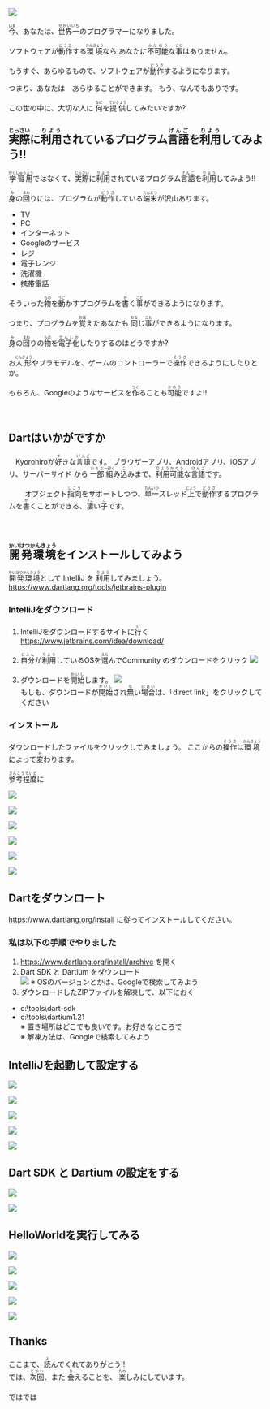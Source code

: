 ![](magic.png)


<ruby>今<rt>いま</rt></ruby>、あなたは、<ruby>世界一<rt>せかいいち</rt>のプログラマーになりました。

ソフトウェアが<ruby>動作<rt>どうさ</rt></ruby>する<ruby>環境<rt>かんきょう</rt></ruby>なら
あなたに<ruby>不可能<rt>ふかのう</rt></ruby>な<ruby>事<rt>こと</rt></ruby>はありません。


もうすぐ、あらゆるもので、ソフトウェアが<ruby>動作<rt>どうさ</rt></ruby>するようになります。

つまり、あなたは　あらゆることができます。
もう、なんでもありです。

この世の中に、大切な人に
<ruby>何<rt>なに</rt></ruby>を<ruby>提供<rt>ていきょう</rt></ruby>してみたいですか?










## <ruby>実際<rt>じっさい</rt></ruby>に<ruby>利用<rt>りよう</rt></ruby>されているプログラム<ruby>言語<rt>げんご</rt></ruby>を<ruby>利用<rt>りよう</rt></ruby>してみよう!!

<ruby>学習用<rt>がくしゅうよう</rt></ruby>ではなくて、<ruby>実際<rt>じっさい</rt></ruby>に<ruby>利用<rt>りよう</rt></ruby>されているプログラム<ruby>言語<rt>げんご</rt></ruby>を<ruby>利用<rt>りよう</rt></ruby>してみよう!!


<ruby>身<rt>み</rt></ruby>の<ruby>回<rt>まわ</rt></ruby>りには、プログラムが<ruby>動作<rt>どうさ</rt></ruby>している<ruby>端末<rt>たんまつ</rt></ruby>が沢山あります。

* TV
* PC
* インターネット
* Googleのサービス
* レジ
* 電子レンジ
* 洗濯機
* 携帯電話

そういった<ruby>物<rt>もの<rt></ruby>を<ruby>動<rt>うご</rt></ruby>かすプログラムを<ruby>書<rt>か</rt></ruby>く<ruby>事<rt>こと</rt></ruby>ができるようになります。

つまり、プログラムを<ruby>覚<rt>おぼ</rt></ruby>えたあなたも
<ruby>同<rt>おな</rt></ruby>じ<ruby>事<rt>こと</rt></ruby>ができるようになります。

<ruby>身<rt>み</rt></ruby>の<ruby>回<rt>まわ</rt></ruby>りの<ruby>物<rt>もの</rt></ruby>を<ruby>電子化<rt>でんしか</rt></ruby>したりするのはどうですか?

お<ruby>人形<rt>にんぎょう</rt></ruby>やプラモデルを、ゲームのコントローラーで<ruby>操作<rt>そうさ</rt></ruby>できるようにしたりとか。

もちろん、Googleのようなサービスを<ruby>作<rt>つく</rt></ruby>ることも<ruby>可能<rt>かのう</rt></ruby>ですよ!!


　　




## Dartはいかがですか
　Kyorohiroが<ruby>好<rt>す</rt></ruby>きな<ruby>言語<rt>げんご</rt></ruby>です。 ブラウザーアプリ、Androidアプリ、iOSアプリ、サーバーサイド から <ruby>一部<rt>いちぶ</rt></ruby><ruby>組<rt>一部く</rt></ruby>み<ruby>込<rt>こ</rt></ruby>みまで、<ruby>利用可能<rt>りようかのう</rt></ruby>な<ruby>言語<rt>げんご</rt></ruby>です。

　
　オブジェクト<ruby>指向<rt>しこう</rt></ruby>をサポートしつつ、<ruby>単一<rt>たんいつ</rt></ruby>スレッド<ruby>上<rt>じょう</rt></ruby>で<ruby>動作<rt>どうさ</rt></ruby>するプログラムを<ruby>書<rt>か</rt></ruby>くことができる、<ruby>凄<rt>すご</rt></ruby>い<ruby>子<rt>こ</rt></ruby>です。





　
## <ruby>開発環境<rt>かいはつかんきょう</rt></ruby>をインストールしてみよう

<ruby>開発環境<rt>かいはつかんきょう</rt></ruby>として IntelliJ を <ruby>利用<rt>りよう</rt></ruby>してみましょう。
https://www.dartlang.org/tools/jetbrains-plugin

### IntelliJをダウンロード
1. IntelliJをダウンロードするサイトに<ruby>行<rt>い</rt></ruby>く
https://www.jetbrains.com/idea/download/

2. <ruby>自分<rt>じふん</rt></ruby>が<ruby>利用<rt>りよう</rt></ruby>しているOSを<ruby>選<rt>えら</rt></ruby>んでCommunity のダウンロードをクリック
![](v001.png)  

3. ダウンロードを<ruby>開始<rt>かいし</rt></ruby>します。
![](v002.png)  
  もしも、ダウンロードが<ruby>開始<rt>かいし</rt></ruby>され<ruby>無<rt>な</rt></ruby>い<ruby>場合<rt>ばあい</rt></ruby>は、「direct link」をクリックしてください  

### インストール
ダウンロードしたファイルをクリックしてみましょう。
ここからの<ruby>操作<rt>そうさ</rt></ruby>は<ruby>環境<rt>かんきょう</rt></ruby>によって<ruby>変<rt>か</rt></ruby>わります。

<ruby>参考程度<rt>さんこうていど</rt></ruby>に

![](v101.png)

![](v102.png)

![](v103.png)

![](v104.png)

![](v105.png)

![](v106.png)







## Dartをダウンロート
https://www.dartlang.org/install に従ってインストールしてください。

### 私は以下の手順でやりました
1. https://www.dartlang.org/install/archive を開く
2. Dart SDK と Dartium をダウンロード  
![](v201.png)
※ OSのバージョンとかは、Googleで検索してみよう
3. ダウンロードしたZIPファイルを解凍して、以下におく
  * c:\tools\dart-sdk
  * c:\tools\dartium1.21  
  ※ 置き場所はどこでも良いです。お好きなところで  
  ※ 解凍方法は、Googleで検索してみよう







## IntelliJを起動して設定する

![](v302.png)

![](v303.png)

![](v304.png)

![](v305.png)

![](v306.png)

## Dart SDK と Dartium の設定をする
![](v401.png)

![](v402.png)


## HelloWorldを実行してみる
![](v405.png)

![](v505.png)

![](v506.png)

![](v506.png)

![](V507.png)





## Thanks
<div>
ここまで、<ruby>読<rt>よ</rt></ruby>んでくれてありがとう!!
</div>

<div>
では、<ruby>次回<rt>じかい</rt><ruby>、また
<ruby>会<rt>あ</rt></ruby>えることを、
<ruby>楽<rt>たの</rt></ruby>しみにしています。
</div>
　　
<div>
ではでは
</div>
